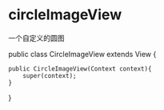 # circleImageView
一个自定义的圆图


public class CircleImageView extends View {

    public CircleImageView(Context context){
        super(context);
    }
    
}
